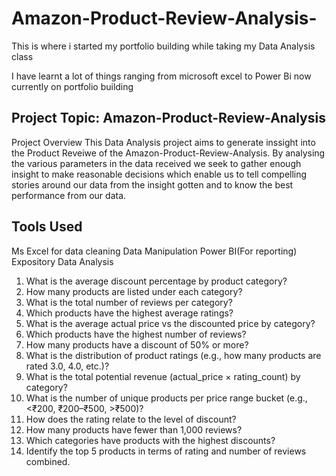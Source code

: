 # Amazon-Product-Review-Analysis-
This is where i started my portfolio building while taking my Data Analysis class

I have learnt a lot of things ranging from microsoft excel to Power Bi now currently on portfolio building

## Project Topic: Amazon-Product-Review-Analysis
Project Overview
This Data Analysis project aims to generate inssight into the Product Reveiwe of the Amazon-Product-Review-Analysis. By analysing the various parameters in the data received we seek to gather enough insight to make reasonable decisions which enable us to tell compelling stories around our data from the insight gotten and to know the best performance from our data.

## Tools Used
Ms Excel for data cleaning
Data Manipulation
Power BI(For reporting)
Expository Data Analysis
1. What is the average discount percentage by product category? 
2. How many products are listed under each category? 
3. What is the total number of reviews per category?  
4. Which products have the highest average ratings? 
5. What is the average actual price vs the discounted price by category? 
6. Which products have the highest number of reviews? 
7. How many products have a discount of 50% or more? 
8. What is the distribution of product ratings (e.g., how many products are rated 3.0, 
4.0, etc.)? 
9. What is the total potential revenue (actual_price × rating_count) by category? 
10. What is the number of unique products per price range bucket (e.g., <₹200, 
₹200–₹500, >₹500)? 
11. How does the rating relate to the level of discount? 
12. How many products have fewer than 1,000 reviews? 
13. Which categories have products with the highest discounts? 
14. Identify the top 5 products in terms of rating and number of reviews combined. 
